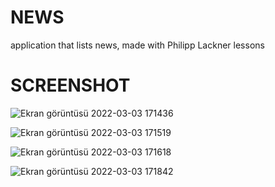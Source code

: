  # NEWS

application that lists news, made with Philipp Lackner lessons

# SCREENSHOT

![Ekran görüntüsü 2022-03-03 171436](https://user-images.githubusercontent.com/84921644/156582584-a74cc5c5-56eb-4ea5-8fee-fc940e77a68f.png)

![Ekran görüntüsü 2022-03-03 171519](https://user-images.githubusercontent.com/84921644/156582593-a9fb09d6-3bd6-4d90-95f3-394d317563b1.png)

![Ekran görüntüsü 2022-03-03 171618](https://user-images.githubusercontent.com/84921644/156582611-178c9849-14f8-4469-a51a-6e4eb5abe3f4.png)

![Ekran görüntüsü 2022-03-03 171842](https://user-images.githubusercontent.com/84921644/156582617-2c2ca54c-7170-4f3c-a7db-dfd33f6f3e12.png)

